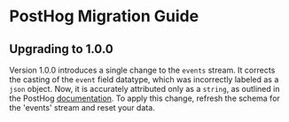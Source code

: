 # PostHog Migration Guide

## Upgrading to 1.0.0

Version 1.0.0 introduces a single change to the `events` stream. It corrects the casting of the `event` field datatype, which was incorrectly labeled as a `json` object. Now, it is accurately attributed only as a `string`, as outlined in the PostHog [documentation](https://posthog.com/docs/api/events). To apply this change, refresh the schema for the 'events' stream and reset your data.
